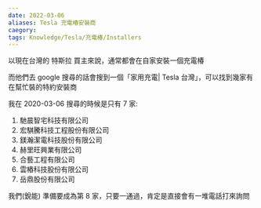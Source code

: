 ```yaml
---
date: 2022-03-06
aliases: Tesla 充電椿安裝商
caegory:
tags: Knowledge/Tesla/充電椿/Installers
---
```


以現在台灣的 特斯拉 買主來說，通常都會在自家安裝一個充電椿

而他們去 google 搜尋的話會搜到一個「家用充電| Tesla 台灣」，可以找到幾家有在幫忙裝的特約安裝商

我在 2020-03-06 搜尋的時候是只有 7 家:
1. 馳晨智宅科技有限公司
2. 宏騏騰科技工程股份有限公司
3. 鎂瀚潔電科技股份有限公司
4. 赫里旺興業有限公司
5. 合藝工程有限公司
6. 雲樁科技股份有限公司
7. 岳鼎股份有限公司

我們(銳能) 準備要成為第 8 家，只要一通過，肯定是直接會有一堆電話打來詢問

